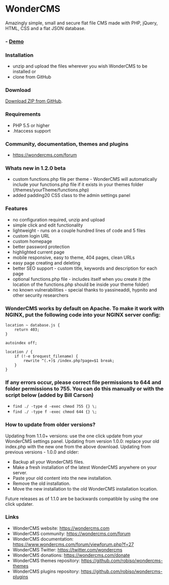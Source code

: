 # WonderCMS
Amazingly simple, small and secure flat file CMS made with PHP, jQuery, HTML, CSS and a flat JSON database.

### - [Demo](https://www.wondercms.com/demo)

### Installation
- unzip and upload the files wherever you wish WonderCMS to be installed
or
- clone from GitHub

### Download
[Download ZIP from GitHub](https://github.com/robiso/wondercms/releases/download/1.2.0-beta/WonderCMS-1.2.0-beta.zip).

### Requirements
 - PHP 5.5 or higher
 - .htaccess support

### Community, documentation, themes and plugins
- https://wondercms.com/forum

### Whats new in 1.2.0 beta
- custom functions.php file per theme - WonderCMS will automatically include your functions.php file if it exists in your themes folder (/themes/yourTheme/functions.php)
- added padding20 CSS class to the admin settings panel

### Features
 - no configuration required, unzip and upload
 - simple click and edit functionality
 - lightweight - runs on a couple hundred lines of code and 5 files
 - custom login URL
 - custom homepage
 - better password protection
 - highlighted current page
 - mobile responsive, easy to theme, 404 pages, clean URLs
 - easy page creating and deleting
 - better SEO support - custom title, keywords and description for each page
 - optional functions.php file - includes itself when you create it (the location of the functions.php should be inside your theme folder)
 - no known vulnerabilities - special thanks to yassineaddi, hypnito and other security researchers

### WonderCMS works by default on Apache. To make it work with NGINX, put the following code into your NGINX server config:
```
location ~ database.js {
	return 403;
}

autoindex off;

location / {
	if (!-e $request_filename) {
		rewrite ^(.+)$ /index.php?page=$1 break;
	}
}
```

### If any errors occur, please correct file permissions to 644 and folder permissions to 755. You can do this manually or with the script below (added by Bill Carson)
  - `find ./ -type d -exec chmod 755 {} \;`
  - `find ./ -type f -exec chmod 644 {} \;`

### How to update from older versions?
Updating from 1.1.0+ versions: use the one click update from your WonderCMS settings panel.
Updating from version 1.0.0: replace your old index.php with the new one from the above download.
Updating from previous versions - 1.0.0 and older:
 - Backup all your WonderCMS files.
 - Make a fresh installation of the latest WonderCMS anywhere on your server.
 - Paste your old content into the new installation.
 - Remove the old installation.
 - Move the new installation to the old WonderCMS installation location.

Future releases as of 1.1.0 are be backwards compatible by using the one click updater.

### Links
- WonderCMS website: https://wondercms.com
- WonderCMS community: https://wondercms.com/forum
- WonderCMS documentation: https://www.wondercms.com/forum/viewforum.php?f=27
- WonderCMS Twitter: https://twitter.com/wondercms
- WonderCMS donations: https://wondercms.com/donate
- WonderCMS themes repository: https://github.com/robiso/wondercms-themes
- WonderCMS plugins repository: https://github.com/robiso/wondercms-plugins
